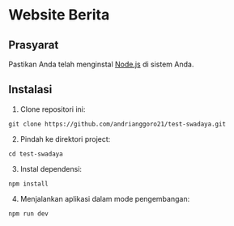 # Website Berita

## Prasyarat

Pastikan Anda telah menginstal [Node.js](https://nodejs.org/) di sistem Anda.

## Instalasi

1. Clone repositori ini:

```
git clone https://github.com/andrianggoro21/test-swadaya.git
```

2. Pindah ke direktori project:

```
cd test-swadaya
```

3. Instal dependensi:

```
npm install
```

4. Menjalankan aplikasi dalam mode pengembangan:

```
npm run dev
```
